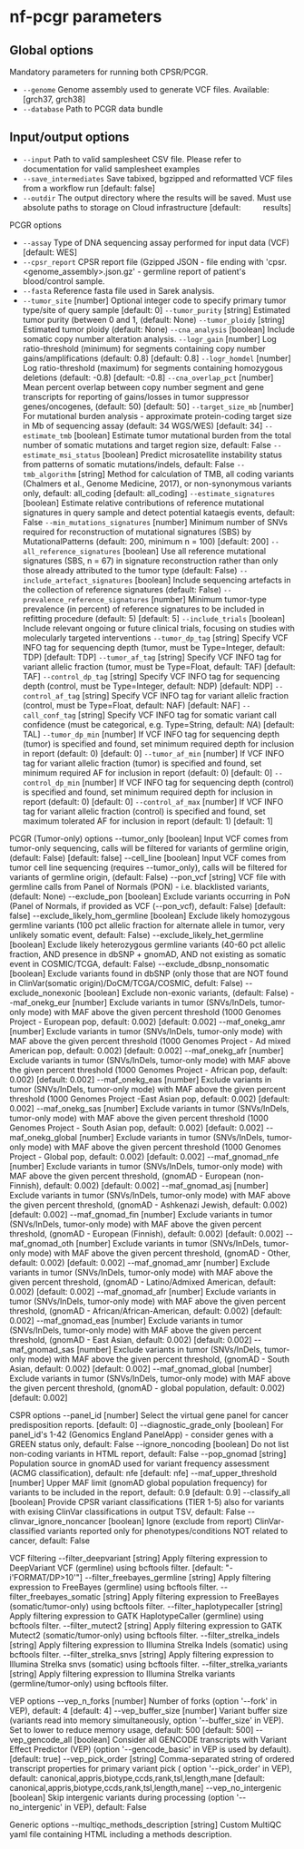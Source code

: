 # **nf-pcgr** parameters

## Global options

Mandatory parameters for running both CPSR/PCGR.

- `--genome` Genome assembly used to generate VCF files. Available: [grch37, grch38]
- `--database` Path to PCGR data bundle

## Input/output options

- `--input` Path to valid samplesheet CSV file. Please refer to documentation for valid samplesheet examples
- `--save_intermediates` Save tabixed, bgzipped and reformatted VCF files from a workflow run [default: false]
- `--outdir`  The output directory where the results will be saved. Must use absolute paths to storage on Cloud infrastructure [default:
&nbsp;&nbsp;&nbsp;&nbsp;&nbsp;&nbsp;&nbsp;&nbsp; results]

PCGR options
- `--assay` Type of DNA sequencing assay performed for input data (VCF) [default: WES]
- `--cpsr_report` CPSR report file (Gzipped JSON - file ending with 'cpsr.<genome_assembly>.json.gz' -  germline report of patient's blood/control sample.
- `--fasta` Reference fasta file used in Sarek analysis.
- `--tumor_site`                      [number]  Optional integer code to specify primary tumor type/site of query sample [default: 0]
  `--tumor_purity`                    [string]  Estimated tumor purity (between 0 and 1, (default: None)
  `--tumor_ploidy`                    [string]  Estimated tumor ploidy (default: None)
  `--cna_analysis`                    [boolean] Include somatic copy number alteration analysis.
  `--logr_gain`                       [number]  Log ratio-threshold (minimum) for segments containing copy number gains/amplifications (default: 0.8)
                                              [default: 0.8]
  `--logr_homdel`                     [number]  Log ratio-threshold (maximum) for segments containing homozygous deletions (default: -0.8) [default: -0.8]
  `--cna_overlap_pct`                 [number]  Mean percent overlap between copy number segment and gene transcripts for reporting of gains/losses in tumor
                                              suppressor genes/oncogenes, (default: 50) [default: 50]
  `--target_size_mb`                  [number]  For mutational burden analysis - approximate protein-coding target size in Mb of sequencing assay (default: 34
                                              WGS/WES) [default: 34]
  `--estimate_tmb`                    [boolean] Estimate tumor mutational burden from the total number of somatic mutations and target region size, default:
                                              False
  `--estimate_msi_status`             [boolean] Predict microsatellite instability status from patterns of somatic mutations/indels, default: False
  `--tmb_algorithm`                   [string]  Method for calculation of TMB, all coding variants (Chalmers et al., Genome Medicine, 2017), or non-synonymous
                                              variants only, default: all_coding [default: all_coding]
  `--estimate_signatures`             [boolean] Estimate relative contributions of reference mutational signatures in query sample and detect potential kataegis
                                              events, default: False
  `--min_mutations_signatures`        [number]  Minimum number of SNVs required for reconstruction of mutational signatures (SBS) by MutationalPatterns (default:
                                              200, minimum n = 100) [default: 200]
  `--all_reference_signatures`        [boolean] Use all reference mutational signatures (SBS, n = 67) in signature reconstruction rather than only those already
                                              attributed to the tumor type (default: False)
  `--include_artefact_signatures`     [boolean] Include sequencing artefacts in the collection of reference signatures (default: False)
  `--prevalence_reference_signatures` [number]  Minimum tumor-type prevalence (in percent) of reference signatures to be included in refitting procedure (default:
                                              5) [default: 5]
  `--include_trials`                  [boolean] Include relevant ongoing or future clinical trials, focusing on studies with molecularly targeted
                                              interventions
  `--tumor_dp_tag`                    [string]  Specify VCF INFO tag for sequencing depth (tumor, must be Type=Integer, default: TDP) [default: TDP]
  `--tumor_af_tag`                    [string]  Specify VCF INFO tag for variant allelic fraction (tumor,  must be Type=Float, default: TAF) [default:
                                              TAF]
  `--control_dp_tag`                  [string]  Specify VCF INFO tag for sequencing depth (control, must be Type=Integer, default: NDP) [default: NDP]
  `--control_af_tag`                  [string]  Specify VCF INFO tag for variant allelic fraction (control, must be Type=Float, default: NAF) [default:
                                              NAF]
  `--call_conf_tag`                   [string]  Specify VCF INFO tag for somatic variant call confidence (must be categorical, e.g. Type=String, default:
                                              _NA_) [default: TAL]
  `--tumor_dp_min`                    [number]  If VCF INFO tag for sequencing depth (tumor) is specified and found, set minimum required depth for inclusion in
                                              report (default: 0) [default: 0]
  `--tumor_af_min`                    [number]  If VCF INFO tag for variant allelic fraction (tumor) is specified and found, set minimum required AF for inclusion
                                              in report (default: 0) [default: 0]
  `--control_dp_min`                  [number]  If VCF INFO tag for sequencing depth (control) is specified and found, set minimum required depth for inclusion in
                                              report (default: 0) [default: 0]
  `--control_af_max`                  [number]  If VCF INFO tag for variant allelic fraction (control) is specified and found, set maximum tolerated AF for
                                              inclusion in report (default: 1) [default: 1]

PCGR (Tumor-only) options
  --tumor_only                      [boolean] Input VCF comes from tumor-only sequencing, calls will be filtered for variants of germline origin, (default:
                                              False) [default: false]
  --cell_line                       [boolean] Input VCF comes from tumor cell line sequencing (requires --tumor_only), calls will be filtered for variants of
                                              germline origin, (default: False)
  --pon_vcf                         [string]  VCF file with germline calls from Panel of Normals (PON) - i.e. blacklisted variants, (default: None)
  --exclude_pon                     [boolean] Exclude variants occurring in PoN (Panel of Normals, if provided as VCF (--pon_vcf), default: False) [default:
                                              false]
  --exclude_likely_hom_germline     [boolean] Exclude likely homozygous germline variants (100 pct allelic fraction for alternate allele in tumor, very unlikely
                                              somatic event, default: False)
  --exclude_likely_het_germline     [boolean] Exclude likely heterozygous germline variants (40-60 pct allelic fraction, AND presence in dbSNP + gnomAD, AND not
                                              existing as somatic event in COSMIC/TCGA, default: False)
  --exclude_dbsnp_nonsomatic        [boolean] Exclude variants found in dbSNP (only those that are NOT found in ClinVar(somatic origin)/DoCM/TCGA/COSMIC,
                                              defult: False)
  --exclude_nonexonic               [boolean] Exclude non-exonic variants, (default: False)
  --maf_onekg_eur                   [number]  Exclude variants in tumor (SNVs/InDels, tumor-only mode) with MAF above the given percent threshold (1000 Genomes
                                              Project - European pop, default: 0.002) [default: 0.002]
  --maf_onekg_amr                   [number]  Exclude variants in tumor (SNVs/InDels, tumor-only mode) with MAF above the given percent threshold (1000 Genomes
                                              Project - Ad mixed American pop, default: 0.002) [default: 0.002]
  --maf_onekg_afr                   [number]  Exclude variants in tumor (SNVs/InDels, tumor-only mode) with MAF above the given percent threshold (1000 Genomes
                                              Project - African pop, default: 0.002) [default: 0.002]
  --maf_onekg_eas                   [number]  Exclude variants in tumor (SNVs/InDels, tumor-only mode) with MAF above the given percent threshold (1000 Genomes
                                              Project -East Asian pop, default: 0.002) [default: 0.002]
  --maf_onekg_sas                   [number]  Exclude variants in tumor (SNVs/InDels, tumor-only mode) with MAF above the given percent threshold (1000 Genomes
                                              Project - South Asian pop, default: 0.002) [default: 0.002]
  --maf_onekg_global                [number]  Exclude variants in tumor (SNVs/InDels, tumor-only mode) with MAF above the given percent threshold (1000 Genomes
                                              Project - Global pop, default: 0.002) [default: 0.002]
  --maf_gnomad_nfe                  [number]  Exclude variants in tumor (SNVs/InDels, tumor-only mode) with MAF above the given percent threshold, (gnomAD -
                                              European (non-Finnish), default: 0.002) [default: 0.002]
  --maf_gnomad_asj                  [number]  Exclude variants in tumor (SNVs/InDels, tumor-only mode) with MAF above the given percent threshold, (gnomAD -
                                              Ashkenazi Jewish, default: 0.002) [default: 0.002]
  --maf_gnomad_fin                  [number]  Exclude variants in tumor (SNVs/InDels, tumor-only mode) with MAF above the given percent threshold, (gnomAD -
                                              European (Finnish), default: 0.002) [default: 0.002]
  --maf_gnomad_oth                  [number]  Exclude variants in tumor (SNVs/InDels, tumor-only mode) with MAF above the given percent threshold, (gnomAD -
                                              Other, default: 0.002) [default: 0.002]
  --maf_gnomad_amr                  [number]  Exclude variants in tumor (SNVs/InDels, tumor-only mode) with MAF above the given percent threshold, (gnomAD -
                                              Latino/Admixed American, default: 0.002) [default: 0.002]
  --maf_gnomad_afr                  [number]  Exclude variants in tumor (SNVs/InDels, tumor-only mode) with MAF above the given percent threshold, (gnomAD -
                                              African/African-American, default: 0.002) [default: 0.002]
  --maf_gnomad_eas                  [number]  Exclude variants in tumor (SNVs/InDels, tumor-only mode) with MAF above the given percent threshold, (gnomAD -
                                              East Asian, default: 0.002) [default: 0.002]
  --maf_gnomad_sas                  [number]  Exclude variants in tumor (SNVs/InDels, tumor-only mode) with MAF above the given percent threshold, (gnomAD -
                                              South Asian, default: 0.002) [default: 0.002]
  --maf_gnomad_global               [number]  Exclude variants in tumor (SNVs/InDels, tumor-only mode) with MAF above the given percent threshold, (gnomAD -
                                              global population, default: 0.002) [default: 0.002]

CSPR options
  --panel_id                        [number]  Select the virtual gene panel for cancer predisposition reports. [default: 0]
  --diagnostic_grade_only           [boolean] For panel_id's 1-42 (Genomics England PanelApp) - consider genes with a GREEN status only, default: False
  --ignore_noncoding                [boolean] Do not list non-coding variants in HTML report, default: False
  --pop_gnomad                      [string]  Population source in gnomAD used for variant frequency assessment (ACMG classification), default: nfe
                                              [default: nfe]
  --maf_upper_threshold             [number]  Upper MAF limit (gnomAD global population frequency) for variants to be included in the report, default: 0.9
                                              [default: 0.9]
  --classify_all                    [boolean] Provide CPSR variant classifications (TIER 1-5) also for variants with exising ClinVar classifications in output
                                              TSV, default: False
  --clinvar_ignore_noncancer        [boolean] Ignore (exclude from report) ClinVar-classified variants reported only for phenotypes/conditions NOT related to
                                              cancer, default: False

VCF filtering
  --filter_deepvariant              [string]  Apply filtering expression to DeepVariant VCF (germline) using bcftools filter. [default:
                                              "-i'FORMAT/DP>10'"]
  --filter_freebayes_germline       [string]  Apply filtering expression to FreeBayes (germline) using bcftools filter.
  --filter_freebayes_somatic        [string]  Apply filtering expression to FreeBayes (somatic/tumor-only) using bcftools filter.
  --filter_haplotypecaller          [string]  Apply filtering expression to GATK HaplotypeCaller (germline) using bcftools filter.
  --filter_mutect2                  [string]  Apply filtering expression to GATK Mutect2 (somatic/tumor-only) using bcftools filter.
  --filter_strelka_indels           [string]  Apply filtering expression to Illumina Strelka Indels (somatic) using bcftools filter.
  --filter_strelka_snvs             [string]  Apply filtering expression to Illumina Strelka snvs (somatic) using bcftools filter.
  --filter_strelka_variants         [string]  Apply filtering expression to Illumina Strelka variants (germline/tumor-only) using bcftools filter.

VEP options
  --vep_n_forks                     [number]  Number of forks (option '--fork' in VEP), default: 4 [default: 4]
  --vep_buffer_size                 [number]  Variant buffer size (variants read into memory simultaneously, option '--buffer_size' in VEP). Set to lower to
                                              reduce memory usage, default: 500 [default: 500]
  --vep_gencode_all                 [boolean] Consider all GENCODE transcripts with Variant Effect Predictor (VEP) (option '--gencode_basic' in VEP is used by
                                              default). [default: true]
  --vep_pick_order                  [string]  Comma-separated string of ordered transcript properties for primary variant pick                     ( option
                                              '--pick_order' in VEP), default: canonical,appris,biotype,ccds,rank,tsl,length,mane [default:
                                              canonical,appris,biotype,ccds,rank,tsl,length,mane]
  --vep_no_intergenic               [boolean] Skip intergenic variants during processing (option '--no_intergenic' in VEP), default: False

Generic options
  --multiqc_methods_description     [string]  Custom MultiQC yaml file containing HTML including a methods description.
